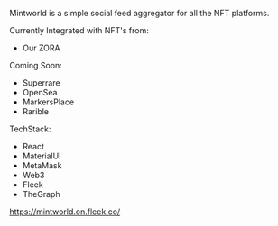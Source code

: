 Mintworld is a simple social feed aggregator for all the NFT platforms.

Currently Integrated with NFT's from:
- Our ZORA

Coming Soon:
- Superrare
- OpenSea
- MarkersPlace
- Rarible

TechStack:
- React
- MaterialUI
- MetaMask
- Web3
- Fleek
- TheGraph

https://mintworld.on.fleek.co/
